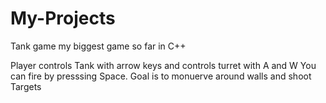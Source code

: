# My-Projects
Tank game my biggest game so far in C++ 


Player controls Tank with arrow keys and controls turret with A and W 
You can fire by presssing Space. Goal is to monuerve around walls and shoot Targets
